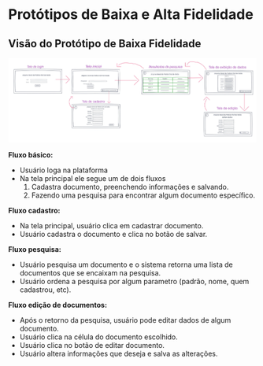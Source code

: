 # Protótipos de Baixa e Alta Fidelidade

## Visão do Protótipo de Baixa Fidelidade
 

![Prototipo baixa fidelidade](./prototipos/prototipo_baixa_fidelidade.png)

**Fluxo básico:**
- Usuário loga na plataforma
- Na tela principal ele segue um de dois fluxos
  1. Cadastra documento, preenchendo informações e salvando.
  2. Fazendo uma pesquisa para encontrar algum documento específico.

**Fluxo cadastro:**
- Na tela principal, usuário clica em cadastrar documento.
- Usuário cadastra o documento e clica no botão de salvar.

**Fluxo pesquisa:**
- Usuário pesquisa um documento e o sistema retorna uma lista de documentos que se encaixam na pesquisa.
- Usuário ordena a pesquisa por algum parametro (padrão, nome, quem cadastrou, etc).

**Fluxo edição de documentos:**
- Após o retorno da pesquisa, usuário pode editar dados de algum documento.
- Usuário clica na célula do documento escolhido.
- Usuário clica no botão de editar documento.
- Usuário altera informações que deseja e salva as alterações.
